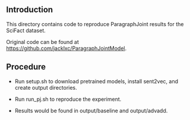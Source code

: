## Introduction

This directory contains code to reproduce ParagraphJoint results for the SciFact dataset.

Original code can be found at https://github.com/jacklxc/ParagraphJointModel.

## Procedure

- Run setup.sh to download pretrained models, install sent2vec, and create output directories.

- Run run_pj.sh to reproduce the experiment.

- Results would be found in output/baseline and output/advadd.
